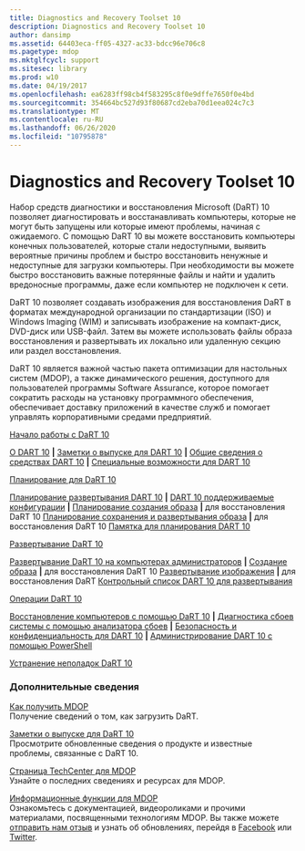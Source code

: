 ```yaml
---
title: Diagnostics and Recovery Toolset 10
description: Diagnostics and Recovery Toolset 10
author: dansimp
ms.assetid: 64403eca-ff05-4327-ac33-bdcc96e706c8
ms.pagetype: mdop
ms.mktglfcycl: support
ms.sitesec: library
ms.prod: w10
ms.date: 04/19/2017
ms.openlocfilehash: ea6283ff98cb4f583295c8f0e9dffe7650f0e4bd
ms.sourcegitcommit: 354664bc527d93f80687cd2eba70d1eea024c7c3
ms.translationtype: MT
ms.contentlocale: ru-RU
ms.lasthandoff: 06/26/2020
ms.locfileid: "10795878"
---
```

# Diagnostics and Recovery Toolset 10


Набор средств диагностики и восстановления Microsoft (DaRT) 10 позволяет диагностировать и восстанавливать компьютеры, которые не могут быть запущены или которые имеют проблемы, начиная с ожидаемого. С помощью DaRT 10 вы можете восстановить компьютеры конечных пользователей, которые стали недоступными, выявить вероятные причины проблем и быстро восстановить ненужные и недоступные для загрузки компьютеры. При необходимости вы можете быстро восстановить важные потерянные файлы и найти и удалить вредоносные программы, даже если компьютер не подключен к сети.

DaRT 10 позволяет создавать изображения для восстановления DaRT в форматах международной организации по стандартизации (ISO) и Windows Imaging (WIM) и записывать изображение на компакт-диск, DVD-диск или USB-файл. Затем вы можете использовать файлы образа восстановления и развертывать их локально или удаленную секцию или раздел восстановления.

DaRT 10 является важной частью пакета оптимизации для настольных систем (MDOP), а также динамического решения, доступного для пользователей программы Software Assurance, которое помогает сократить расходы на установку программного обеспечения, обеспечивает доставку приложений в качестве служб и помогает управлять корпоративными средами предприятий.

<a href="" id="getting-started-with-dart-10"></a>[Начало работы с DaRT 10](getting-started-with-dart-10.md)  

[О DART 10](about-dart-10.md) **|** [Заметки о выпуске для DART 10](release-notes-for-dart-10.md) **|** [Общие сведения о средствах DART 10](overview-of-the-tools-in-dart-10.md) **|** [Специальные возможности для DART 10](accessibility-for-dart-10.md)

<a href="" id="planning-for-dart-10"></a>[Планирование для DaRT 10](planning-for-dart-10.md)  

[Планирование развертывания DART 10](planning-to-deploy-dart-10.md) **|** [DART 10 поддерживаемые конфигурации](dart-10-supported-configurations.md) **|** [Планирование создания образа](planning-to-create-the-dart-10-recovery-image.md) **|** для восстановления DaRT 10 [Планирование сохранения и развертывания образа](planning-how-to-save-and-deploy-the-dart-10-recovery-image.md) **|** для восстановления DaRT 10 [Памятка для планирования DART 10](dart-10-planning-checklist.md)

<a href="" id="deploying-dart-10"></a>[Развертывание DaRT 10](deploying-dart-10.md)  

[Развертывание DaRT 10 на компьютерах администраторов](deploying-dart-10-to-administrator-computers.md) **|** [Создание образа](creating-the-dart-10-recovery-image.md) **|** для восстановления DaRT 10 [Развертывание изображения](deploying-the-dart-recovery-image-dart-10.md) **|** для восстановления DaRT [Контрольный список DART 10 для развертывания](dart-10-deployment-checklist.md)

<a href="" id="operations-for-dart-10"></a>[Операции DaRT 10](operations-for-dart-10.md)  

[Восстановление компьютеров с помощью DaRT 10](recovering-computers-using-dart-10.md) **|** [Диагностика сбоев системы с помощью анализатора сбоев](diagnosing-system-failures-with-crash-analyzer-dart-10.md) **|** [Безопасность и конфиденциальность для DART 10](security-and-privacy-for-dart-10.md) **|** [Администрирование DART 10 с помощью PowerShell](administering-dart-10-using-powershell.md)

<a href="" id="troubleshooting-dart-10"></a>[Устранение неполадок DaRT 10](troubleshooting-dart-10.md)  

### Дополнительные сведения

<a href="" id="how-do-i-get-mdop"></a>[Как получить MDOP](https://go.microsoft.com/fwlink/?LinkId=322049)  
Получение сведений о том, как загрузить DaRT.

<a href="" id="release-notes-for-dart-10"></a>[Заметки о выпуске для DaRT 10](release-notes-for-dart-10.md)  
Просмотрите обновленные сведения о продукте и известные проблемы, связанные с DaRT 10.

<a href="" id="mdop-techcenter-page"></a>[Страница TechCenter для MDOP](https://go.microsoft.com/fwlink/p/?LinkId=225286)  
Узнайте о последних сведениях и ресурсах для MDOP.

<a href="" id="mdop-information-experience"></a>[Информационные функции для MDOP](https://go.microsoft.com/fwlink/p/?LinkId=236032)  
Ознакомьтесь с документацией, видеороликами и прочими материалами, посвященными технологиям MDOP. Вы также можете [отправить нам отзыв](mailto:MDOPDocs@microsoft.com) и узнать об обновлениях, перейдя в [Facebook](https://go.microsoft.com/fwlink/p/?LinkId=242445) или [Twitter](https://go.microsoft.com/fwlink/p/?LinkId=242447).

 

 





